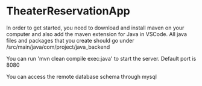 # TheaterReservationApp

In order to get started, you need to download and install maven on your computer and also add the maven extension for Java in VSCode. All java files and packages that you create should go under /src/main/java/com/project/java_backend

You can run 'mvn clean compile exec:java' to start the server. Default port is 8080

You can access the remote database schema through mysql